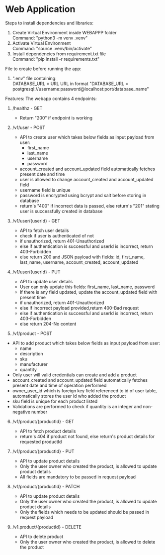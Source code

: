 
# Web Application

Steps to install dependencies and libraries:
1. Create Virtual Environment inside WEBAPPP folder\
   Command: "python3 -m venv .venv"
2. Activate Virtual Environment\
   Command: "source .venv/bin/activate"
3. Install dependencies from requirement.txt file\
   Command: "pip install -r requirements.txt"

File to create before running the app:
1. ".env" file containing:\
   DATABASE_URL = URL
   URL in format "DATABASE_URL = postgresql://username:password@localhost:port/database_name"

Features:
The webapp contains 4 endpoints:

1. /healthz - GET
   - Return "200" if endpoint is working

2. /v1/user - POST
   - API to create user which takes below fields as input payload from user:
     - first_name
     - last_name
     - username
     - password
   - account_created and account_updated field automatically fetches present date and time
   - user is allowed to change account_created and account_updated field
   - username field is unique
   - password is encrypted using bcrypt and salt before storing in database
   - return's "400" if incorrect data is passed, else return's "201" stating user is successfully created in database

3. /v1/user/{userId} - GET
   - API to fetch user details
   - check if user is authenticated of not
   - if unauthorized, return 401-Unauthorized
   - else if authentication is successful and userId is incorrect, return 403-Forbidden
   - else return 200 and JSON payload with fields: id, first_name, last_name, username, account_created, account_updated
   
4. /v1/user/{userId} - PUT
   - API to update user details
   - User can only update this fields: first_name, last_name, password
   - If there is any field updated, update the account_updated field with present time
   - if unauthorized, return 401-Unauthorized
   - else if incorrect payload provided,return 400-Bad request
   - else if authentication is successful and userId is incorrect, return 403-Forbidden
   - else return 204-No content 

5.  /v1/product - POST
   - API to add product which takes below fields as input payload from user:
     - name
     - description
     - sku
     - manufacturer
     - quantity
   - Only user will valid credentials can create and add a product
   - account_created and account_updated field automatically fetches present date and time of operation performed
   - owner_user_id which is foreign key field referenced to id of user table, automatically stores the user id who added the product
   - sku field is unique for each product listed
   - Validations are performed to check if quantity is an integer and non-negative number

6. /v1/product/{productId} - GET
   - API to fetch product details
   - return's 404 if product not found, else return's product details for requested productId

7. /v1/product/{productId} - PUT
   - API to update product details
   - Only the user owner who created the product, is allowed to update product details
   - All fields are mandatory to be passed in request payload

8. /v1/product/{productId} - PATCH
   - API to update product details
   - Only the user owner who created the product, is allowed to update product details
   - Only the fields which needs to be updated should be passed in request payload

9. /v1.product/{productId} - DELETE
   - API to delete product
   - Only the user owner who created the product, is allowed to delete the product
   
